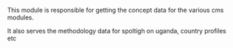 This module is responsible for getting the concept data for the various cms modules.

It also serves the methodology data for spoltigh on uganda, country profiles etc